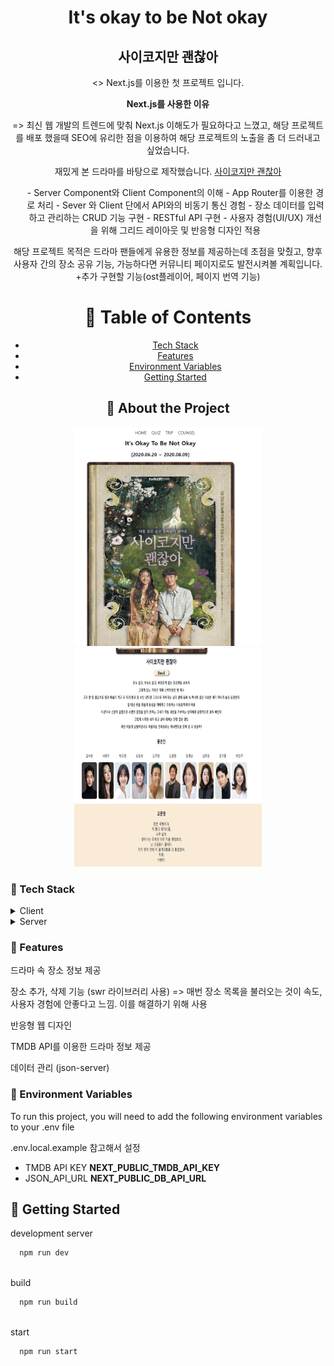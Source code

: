 <div align="center">

  <h1>It's okay to be Not okay</h1>
  <h2>사이코지만 괜찮아</h2>
  
  <>
    Next.js를 이용한 첫 프로젝트 입니다.

<strong>Next.js를 사용한 이유</strong>

  <p>=> 최신 웹 개발의 트렌드에 맞춰 Next.js 이해도가 필요하다고 느꼈고, 해당 프로젝트를 배포 했을때 
  SEO에 유리한 점을 이용하여 해당 프로젝트의 노출을 좀 더 드러내고 싶었습니다.</p>

  <p>재밌게 본 드라마를 바탕으로 제작했습니다. <a href="https://tvn.cjenm.com/ko/tvnpsycho/">사이코지만 괜찮아</a></p>
    <ul>
      - Server Component와 Client Component의 이해
      - App Router를 이용한 경로 처리 
      - Sever 와 Client 단에서 API와의 비동기 통신 경험
      - 장소 데이터를 입력하고 관리하는 CRUD 기능 구현
      - RESTful API 구현
      - 사용자 경험(UI/UX) 개선을 위해 그리드 레이아웃 및 반응형 디자인 적용
    </ul>

  </p>
  <p>
    해당 프로젝트 목적은 드라마 팬들에게 유용한 정보를 제공하는데 초점을 맞췄고, 향후 사용자 간의
    장소 공유 기능, 가능하다면 커뮤니티 페이지로도 발전시켜볼 계획입니다.
    +추가 구현할 기능(ost플레이어, 페이지 번역 기능)
  </p>

<!-- Table of Contents -->

# :notebook_with_decorative_cover: Table of Contents

- [Tech Stack](#space_invader-tech-stack)
- [Features](#dart-features)
- [Environment Variables](#key-environment-variables)
- [Getting Started](#toolbox-getting-started)

## :star2: About the Project

<div> 
  <img style="width:300px; height: 350px;" src="./public/main.png"/>
  <img style="width:300px; height: 350px;"src="./public/main2.png"/>
</div>

<!-- TechStack -->

<div align="left">

### :space_invader: Tech Stack

<details>
  <summary>Client</summary>
  <ul>
    <li><a href="https://nextjs.org/">Next.js</a></li>
    <li><a href="https://reactjs.org/">React.js</a></li>
  </ul>
</details>

<details>
  <summary>Server</summary>
  <ul>
    <li><a href="https://nestjs.com/">Nest.js</a></li>
  </ul>
</details>
<!-- Features -->

### :dart: Features

<p>드라마 속 장소 정보 제공</p>
<p>장소 추가, 삭제 기능  (swr 라이브러리 사용) => 매번 장소 목록을 불러오는 것이 속도, 사용자 경험에
안좋다고 느낌. 이를 해결하기 위해 사용</p>
<p>반응형 웹 디자인</p>
<p>TMDB API를 이용한 드라마 정보 제공</p>
<p>데이터 관리 (json-server)</p>

<!-- Env Variables -->

### :key: Environment Variables

To run this project, you will need to add the following environment variables to your .env file

.env.local.example 참고해서 설정

- TMDB API KEY
  <strong>NEXT_PUBLIC_TMDB_API_KEY </strong>
- JSON_API_URL
<strong>NEXT_PUBLIC_DB_API_URL</strong>
<!-- Getting Started -->

## :toolbox: Getting Started

development server
<br>

```bash
  npm run dev
```

<br>
build

<br>

```bash
  npm run build
```

<br>
start
<br>

```bash
  npm run start
```

</div>
